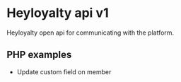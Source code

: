 # Heyloyalty api v1

Heyloyalty open api for communicating with the platform. 

## PHP examples

 * Update custom field on member
